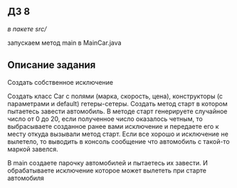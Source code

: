 ## ДЗ 8
_в пакете src/_

запускаем метод main в MainCar.java

## Описание задания
Создать собственное исключение

Создать класс Car c полями (марка, скорость, цена), конструкторы (с
параметрами и default) гетеры-сетеры.
Создать метод старт в котором пытаетесь завести автомобиль. В методе старт
генерируете случайное число от 0 до 20, если полученное число оказалось
четным, то выбрасываете созданное ранее вами исключение и передаете его к
месту откуда вызывали метод старт. Если все хорошо и исключение не
вылетело, то выводить в консоль сообщение что автомобиль с такой-то маркой
завелся.

В main создаете парочку автомобилей и пытаетесь их завести. И обрабатываете
исключение которое может вылететь при старте автомобиля
